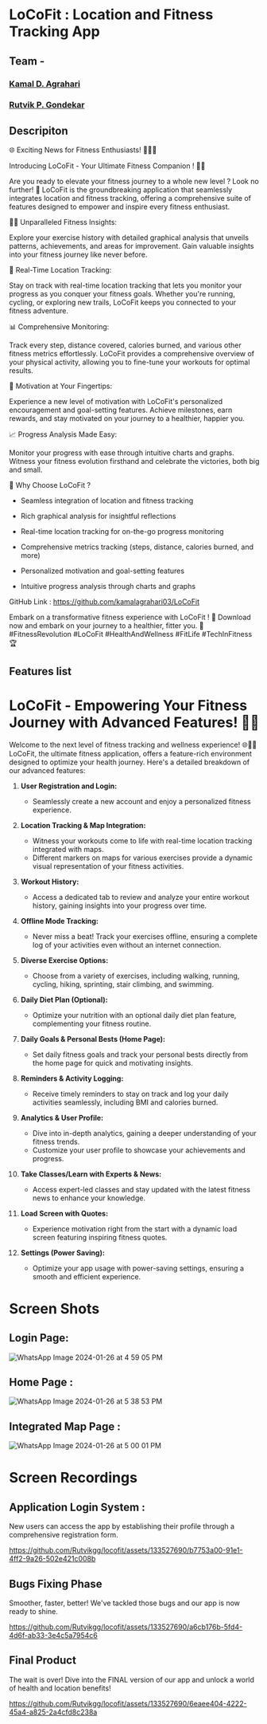 # LoCoFit : Location and Fitness Tracking App
## Team -
### [Kamal D. Agrahari](https://github.com/kamalagrahari03) 
### [Rutvik P. Gondekar](https://github.com/Rutvikgg)  

## Descripiton

🌐 Exciting News for Fitness Enthusiasts! 🏃‍♂️🌟



Introducing LoCoFit - Your Ultimate Fitness Companion ! 📲💪



Are you ready to elevate your fitness journey to a whole new level ? Look no further! 🚀 LoCoFit is the groundbreaking application that seamlessly integrates location and fitness tracking, offering a comprehensive suite of features designed to empower and inspire every fitness enthusiast.



🏋️‍♀️ Unparalleled Fitness Insights:

Explore your exercise history with detailed graphical analysis that unveils patterns, achievements, and areas for improvement. Gain valuable insights into your fitness journey like never before.



📍 Real-Time Location Tracking:

Stay on track with real-time location tracking that lets you monitor your progress as you conquer your fitness goals. Whether you're running, cycling, or exploring new trails, LoCoFit keeps you connected to your fitness adventure.



📊  Comprehensive Monitoring:

Track every step, distance covered, calories burned, and various other fitness metrics effortlessly. LoCoFit provides a comprehensive overview of your physical activity, allowing you to fine-tune your workouts for optimal results.



💪 Motivation at Your Fingertips:

Experience a new level of motivation with LoCoFit's personalized encouragement and goal-setting features. Achieve milestones, earn rewards, and stay motivated on your journey to a healthier, happier you.



📈 Progress Analysis Made Easy:

Monitor your progress with ease through intuitive charts and graphs. Witness your fitness evolution firsthand and celebrate the victories, both big and small.



🌟 Why Choose LoCoFit ?

- Seamless integration of location and fitness tracking

- Rich graphical analysis for insightful reflections

- Real-time location tracking for on-the-go progress monitoring

- Comprehensive metrics tracking (steps, distance, calories burned, and more)

- Personalized motivation and goal-setting features

- Intuitive progress analysis through charts and graphs



GitHub Link : https://github.com/kamalagrahari03/LoCoFit



Embark on a transformative fitness experience with LoCoFit ! 🚀 Download now and embark on your journey to a healthier, fitter you. 💼 #FitnessRevolution #LoCoFit #HealthAndWellness #FitLife #TechInFitness 🏆
## Features list
# LoCoFit - Empowering Your Fitness Journey with Advanced Features! 🚀💪

Welcome to the next level of fitness tracking and wellness experience! 🌐🏋️‍♀️ LoCoFit, the ultimate fitness application, offers a feature-rich environment designed to optimize your health journey. Here's a detailed breakdown of our advanced features:

1. **User Registration and Login:**
   - Seamlessly create a new account and enjoy a personalized fitness experience.

2. **Location Tracking & Map Integration:**
   - Witness your workouts come to life with real-time location tracking integrated with maps.
   - Different markers on maps for various exercises provide a dynamic visual representation of your fitness activities.

3. **Workout History:**
   - Access a dedicated tab to review and analyze your entire workout history, gaining insights into your progress over time.

4. **Offline Mode Tracking:**
   - Never miss a beat! Track your exercises offline, ensuring a complete log of your activities even without an internet connection.

5. **Diverse Exercise Options:**
   - Choose from a variety of exercises, including walking, running, cycling, hiking, sprinting, stair climbing, and swimming.

6. **Daily Diet Plan (Optional):**
   - Optimize your nutrition with an optional daily diet plan feature, complementing your fitness routine.

7. **Daily Goals & Personal Bests (Home Page):**
   - Set daily fitness goals and track your personal bests directly from the home page for quick and motivating insights.

8. **Reminders & Activity Logging:**
   - Receive timely reminders to stay on track and log your daily activities seamlessly, including BMI and calories burned.

9. **Analytics & User Profile:**
   - Dive into in-depth analytics, gaining a deeper understanding of your fitness trends.
   - Customize your user profile to showcase your achievements and progress.

10. **Take Classes/Learn with Experts & News:**
    - Access expert-led classes and stay updated with the latest fitness news to enhance your knowledge.

11. **Load Screen with Quotes:**
    - Experience motivation right from the start with a dynamic load screen featuring inspiring fitness quotes.

12. **Settings (Power Saving):**
    - Optimize your app usage with power-saving settings, ensuring a smooth and efficient experience.



# Screen Shots
## Login Page:

![WhatsApp Image 2024-01-26 at 4 59 05 PM](https://github.com/Rutvikgg/locofit/assets/133527690/5feef782-363f-47a2-a7d1-048f382f0f00)

## Home Page :  
![WhatsApp Image 2024-01-26 at 5 38 53 PM](https://github.com/Rutvikgg/locofit/assets/133527690/17b6c808-e98b-4c79-b31c-c18d9ee2f86f)

## Integrated Map Page :
![WhatsApp Image 2024-01-26 at 5 00 01 PM](https://github.com/Rutvikgg/locofit/assets/133527690/b2a36119-8110-460b-94f1-625d51a57e07)

# Screen Recordings

## Application Login System :
New users can access the app by establishing their profile through a comprehensive registration form.

https://github.com/Rutvikgg/locofit/assets/133527690/b7753a00-91e1-4ff2-9a26-502e421c008b

## Bugs Fixing Phase

Smoother, faster, better! We've tackled those bugs and our app is now ready to shine.

https://github.com/Rutvikgg/locofit/assets/133527690/a6cb176b-5fd4-4d6f-ab33-3e4c5a7954c6

## Final Product 
The wait is over! Dive into the FINAL version of our app and unlock a world of health and location benefits!

https://github.com/Rutvikgg/locofit/assets/133527690/6eaee404-4222-45a4-a825-2a4cfd8c238a
